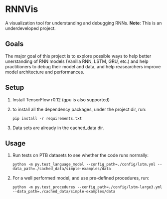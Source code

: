 # RNNVis
A visualization tool for understanding and debugging RNNs.
**Note**: This is an underdeveloped project.
## Goals
The major goal of this project is to explore possible ways to help better unerstanding of RNN models (Vanilla RNN, LSTM, GRU, etc.)
and help practitioners to debug their model and data, and help reasearchers improve model architecture and performances.

## Setup

1. Install TensorFlow r0.12 (gpu is also supported)

2. to install all the dependency packages, under the project dir, run:
 
    `pip install -r requirements.txt` 

3. Data sets are already in the cached_data dir.

## Usage

1. Run tests on PTB datasets to see whether the code runs normally: 

    `python -m py.test_language_model --config_path=./config/lstm.yml --data_path=./cached_data/simple-examples/data`

2. For a well performed model, and use pre-defined procedures, run:

    `python -m py.test_procedures --config_path=./config/lstm-large3.yml --data_path=./cached_data/simple-examples/data`
